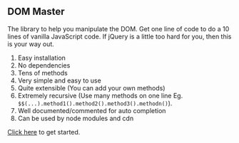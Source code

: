 ## DOM Master
The library to help you manipulate the DOM. Get one line of code to do a 10 lines of vanilla JavaScript code. If jQuery is a little too hard for you, then this is your way out.
1. Easy installation
2. No dependencies
3. Tens of methods
4. Very simple and easy to use
5. Quite extensible (You can add your own methods)
6. Extremely recursive (Use many methods on one line Eg. `$$(...).method1().method2().method3().methodn()`).
7. Well documented/commented for auto completion
8. Can be used by node modules and cdn

[Click here](https://247-dev.com/projects/dom-master/doc "DOM Master doc") to get started.